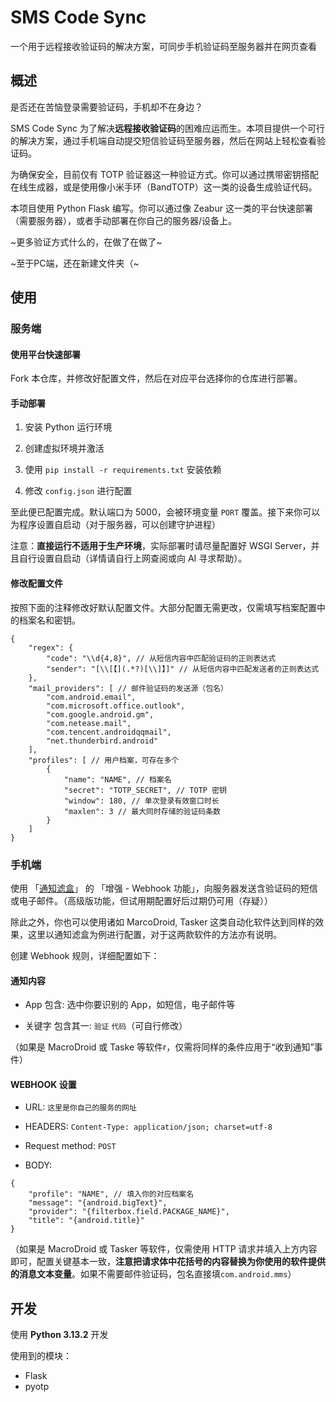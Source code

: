 # SMS Code Sync

一个用于远程接收验证码的解决方案，可同步手机验证码至服务器并在网页查看

## 概述

是否还在苦恼登录需要验证码，手机却不在身边？

SMS Code Sync 为了解决**远程接收验证码**的困难应运而生。本项目提供一个可行的解决方案，通过手机端自动提交短信验证码至服务器，然后在网站上轻松查看验证码。

为确保安全，目前仅有 TOTP 验证器这一种验证方式。你可以通过携带密钥搭配在线生成器，或是使用像小米手环（BandTOTP）这一类的设备生成验证代码。

本项目使用 Python Flask 编写。你可以通过像 Zeabur 这一类的平台快速部署（需要服务器），或者手动部署在你自己的服务器/设备上。

~更多验证方式什么的，在做了在做了~

~至于PC端，还在新建文件夹（~

## 使用

### 服务端

#### 使用平台快速部署

Fork 本仓库，并修改好配置文件，然后在对应平台选择你的仓库进行部署。

#### 手动部署

1. 安装 Python 运行环境

2. 创建虚拟环境并激活

3. 使用 `pip install -r requirements.txt` 安装依赖

4. 修改 `config.json` 进行配置

至此便已配置完成。默认端口为 5000，会被环境变量 `PORT` 覆盖。接下来你可以为程序设置自启动（对于服务器，可以创建守护进程）

注意：**直接运行不适用于生产环境**，实际部署时请尽量配置好 WSGI Server，并且自行设置自启动（详情请自行上网查阅或向 AI 寻求帮助）。

#### 修改配置文件

按照下面的注释修改好默认配置文件。大部分配置无需更改，仅需填写档案配置中的档案名和密钥。

```json5
{
    "regex": {
        "code": "\\d{4,8}", // 从短信内容中匹配验证码的正则表达式
        "sender": "[\\[【](.*?)[\\]】]" // 从短信内容中匹配发送者的正则表达式
    },
    "mail_providers": [ // 邮件验证码的发送源（包名）
        "com.android.email", 
        "com.microsoft.office.outlook",
        "com.google.android.gm",
        "com.netease.mail",
        "com.tencent.androidqqmail",
        "net.thunderbird.android"
    ],
    "profiles": [ // 用户档案，可存在多个
        {
            "name": "NAME", // 档案名
            "secret": "TOTP_SECRET", // TOTP 密钥
            "window": 180, // 单次登录有效窗口时长
            "maxlen": 3 // 最大同时存储的验证码条数
        }
    ]
}
```

### 手机端

使用 「[通知滤盒](https://coolapk.com/apk/com.catchingnow.np)」 的 「增强 - Webhook 功能」，向服务器发送含验证码的短信或电子邮件。（高级版功能，但试用期配置好后过期仍可用（存疑））

除此之外，你也可以使用诸如 MarcoDroid, Tasker 这类自动化软件达到同样的效果，这里以通知滤盒为例进行配置，对于这两款软件的方法亦有说明。

创建 Webhook 规则，详细配置如下：

#### 通知内容

* App 包含: 选中你要识别的 App，如短信，电子邮件等

* 关键字 包含其一: `验证` `代码`（可自行修改）

（如果是 MacroDroid 或 Taske 等软件r，仅需将同样的条件应用于“收到通知”事件）

#### WEBHOOK 设置

* URL: `这里是你自己的服务的网址`

* HEADERS: `Content-Type: application/json; charset=utf-8`

* Request method: `POST`

* BODY:

```json5
{
    "profile": "NAME", // 填入你的对应档案名
    "message": "{android.bigText}",
    "provider": "{filterbox.field.PACKAGE_NAME}",
    "title": "{android.title}"
}
```

（如果是 MacroDroid 或 Tasker 等软件，仅需使用 HTTP 请求并填入上方内容即可，配置关键基本一致，**注意把请求体中花括号的内容替换为你使用的软件提供的消息文本变量**。如果不需要邮件验证码，包名直接填`com.android.mms`）

## 开发

使用 **Python 3.13.2** 开发

使用到的模块：

* Flask
* pyotp
